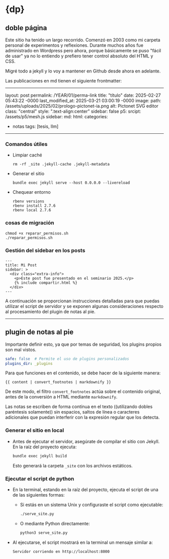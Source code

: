 # {dp}
## doble página

Este sitio ha tenido un largo recorrido. Comenzó en 2003 como mi carpeta personal de experimentos y reflexiones. Durante muchos años fue administrado en Wordpress pero ahora, porque básicamente se puso "fácil de usar" ya no lo entiendo y prefiero tener control absoluto del HTML y CSS.

Migré todo a jekyll y lo voy a mantener en Github desde ahora en adelante.

Las publicaciones en md tienen el siguiente frontmatter:

---
layout: post
permalink: /YEAR/01/perma-link
title: "título"
date: 2025-02-27 05:43:22 -0000
last_modified_at: 2025-03-21 03:00:19 -0000
image:
  path: /assets/uploads/2025/02/prologo-pictonet-ia.png
  alt: Pictonet SVG editor
  class: "central"
  style: ".text-align:center"
  sidebar: false
p5:
  srcipt: /assets/p5/mesh.js
sidebar:
  md:
  html:
categories:
- notas
tags: [tesis, llm]
---

### Comandos útiles

  - Limpiar caché
     ```
     rm -rf _site .jekyll-cache .jekyll-metadata
     ```
  - Generar el sitio
     ```
     bundle exec jekyll serve --host 0.0.0.0 --livereload
     ```
  - Chequear entorno
     ```
     rbenv versions
     rbenv install 2.7.6
     rbenv local 2.7.6
     ```   



### cosas de migración 

```
chmod +x reparar_permisos.sh
./reparar_permisos.sh
```


### Gestión del sidebar en los posts

```
---
title: Mi Post
sidebar: >
  <div class="extra-info">
    <p>Este post fue presentado en el seminario 2025.</p>
    {% include compartir.html %}
  </div>
---
```


A continuación se proporcionan instrucciones detalladas para que puedas utilizar el script de servidor y se exponen algunas consideraciones respecto al procesamiento del plugin de notas al pie.

---

## plugin de notas al pie

Importante definir esto, ya que por temas de seguridad, los plugins propios son mal vistos.

```yaml
safe: false  # Permite el uso de plugins personalizados
plugins_dir: _plugins
```

Para que funciones en el contenido, se debe hacer de la siguiente manera:

```liquid
{{ content | convert_footnotes | markdownify }}
```

De este modo, el filtro `convert_footnotes` actúa sobre el contenido original, antes de la conversión a HTML mediante `markdownify`.

Las notas se escriben de forma contínua en el texto ((utilizando dobles paréntesis solamente)) sin espacios, saltos de línea o caracteres adicionales que puedan interferir con la expresión regular que los detecta.


### Generar el sitio en local

- Antes de ejecutar el servidor, asegúrate de compilar el sitio con Jekyll. En la raíz del proyecto ejecuta:

  ```bash
  bundle exec jekyll build
  ```

  Esto generará la carpeta `_site` con los archivos estáticos.

### Ejecutar el script de python

- En la terminal, estando en la raíz del proyecto, ejecuta el script de una de las siguientes formas:

  - Si estás en un sistema Unix y configuraste el script como ejecutable:

    ```bash
    ./serve_site.py
    ```

  - O mediante Python directamente:

    ```bash
    python3 serve_site.py
    ```

- Al ejecutarse, el script mostrará en la terminal un mensaje similar a:

  ```
  Servidor corriendo en http://localhost:8000
  ```
